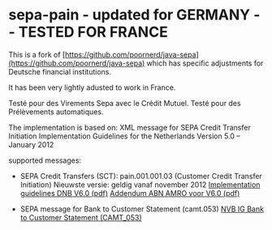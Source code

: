 sepa-pain - updated for GERMANY -- TESTED FOR FRANCE
=========

This is a fork of [https://github.com/poornerd/java-sepa](https://github.com/poornerd/java-sepa) which has specific adjustments for Deutsche financial institutions.

It has been very lightly adusted to work in France.

Testé pour des Virements Sepa avec le Crédit Mutuel. 
Testé pour des Prélèvements automatiques. 


The implementation is based on:
XML message for SEPA Credit Transfer Initiation Implementation Guidelines for the Netherlands
Version 5.0 – January 2012

supported messages:
* SEPA Credit Transfers (SCT): pain.001.001.03  (Customer Credit Transfer Initiation)
  Nieuwste versie: geldig vanaf november 2012
  [Implementation guidelines DNB V6.0 (pdf)](http://www.abnamro.nl/nl/images/Generiek/PDFs/020_Zakelijk/01_Betalingsverkeer/Betaalvereniging_IG_SEPA_Credit_Transfer_6-0.pdf)
  [Addendum ABN AMRO voor V6.0 (pdf)](http://www.abnamro.nl/nl/images/Generiek/PDFs/020_Zakelijk/01_Betalingsverkeer/Addendum_on_the_XML_Message_for_SEPA_Credit_Transfer_Initiation_version_6-0.pdf)

* SEPA message for Bank to Customer Statement (camt.053)
  [NVB IG Bank to Customer Statement (CAMT_053)](http://www.abnamro.nl/nl/images/Generiek/PDFs/020_Zakelijk/01_Betalingsverkeer/NVB_IG_Bank_to_Customer_Statement_\(CAMT_053\)_v0_99_final.pdf)

